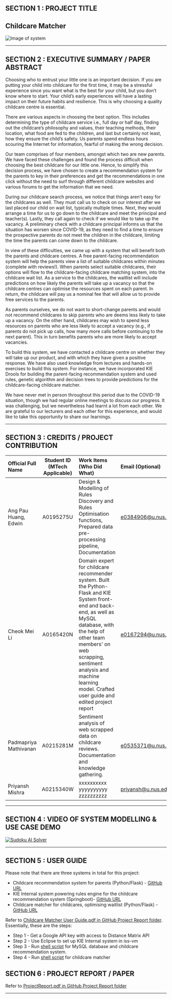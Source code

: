 ## SECTION 1 : PROJECT TITLE
## Childcare Matcher

![Image of system](https://github.com/mabejeok/IRS-PM-2020-11-01-ISY5001-GRP1-ChildcareMatcher/blob/main/System%20Code/System%20pictures.png)


---

## SECTION 2 : EXECUTIVE SUMMARY / PAPER ABSTRACT
Choosing who to entrust your little one is an important decision. If you are putting your child into childcare for the first time, it may be a stressful experience since you want what is the best for your child, but you don’t know where to start. Your child’s early experiences will have a lasting impact on their future habits and resilience. This is why choosing a quality childcare centre is essential.

There are various aspects in choosing the best option. This includes determining the type of childcare service i.e., full day or half day, finding out the childcare’s philosophy and values, their teaching methods, their location, what food are fed to the children, and last but certainly not least, how they ensure the child’s safety. Us parents spend endless hours scouring the Internet for information, fearful of making the wrong decision.

Our team comprises of four members, amongst which two are new parents. We have faced these challenges and found the process difficult when choosing the best childcare for our little one. Hence, to simplify this decision process, we have chosen to create a recommendation system for the parents to key in their preferences and get the recommendations in one click without the need to surf through different childcare websites and various forums to get the information that we need.

During our childcare search process, we notice that things aren’t easy for the childcares as well. They must call us to check on our interest after we last placed our child on wait list, typically multiple times. Next, they would arrange a time for us to go down to the childcare and meet the principal and teacher(s). Lastly, they call again to check if we would like to take up the vacancy. A preliminary check with a childcare principal informs us that the situation has worsen since COVID-19, as they need to find a time to ensure the prospective parents do not meet the children in the childcare, limiting the time the parents can come down to the childcare.

In view of these difficulties, we came up with a system that will benefit both the parents and childcare centres. A free parent-facing recommendation system will help the parents view a list of suitable childcares within minutes (complete with reviews!). When parents select suitable childcares, their options will flow to the childcare-facing childcare matching system, into the childcare wait list. As a service to the childcares, the waitlist will include predictions on how likely the parents will take up a vacancy so that the childcare centres can optimise the resources spent on each parent. In return, the childcare will pay us a nominal fee that will allow us to provide free services to the parents. 

As parents ourselves, we do not want to short-change parents and would not recommend childcares to skip parents who are deems less likely to take up a vacancy. On the other hand, childcares may wish to spend less resources on parents who are less likely to accept a vacancy (e.g., if parents do not pick up calls, how many more calls before continuing to the next parent). This in turn benefits parents who are more likely to accept vacancies. 

To build this system, we have contacted a childcare centre on whether they will take up our product, and with which they have given a positive response. We have also used knowledge from lectures and hands-on exercises to build this system. For instance, we have incorporated KIE Drools for building the parent-facing recommendation system and used rules, genetic algorithm and decision trees to provide predictions for the childcare-facing childcare matcher. 
 
We have never met in person throughout this period due to the COVID-19 situation, though we had regular online meetings to discuss our progress. It was challenging, but we nevertheless had learnt a lot from each other. We are grateful to our lecturers and each other for this experience, and would like to take this opportunity to share our learnings.

---

## SECTION 3 : CREDITS / PROJECT CONTRIBUTION

| Official Full Name  | Student ID (MTech Applicable)  | Work Items (Who Did What) | Email (Optional) |
| :------------ |:---------------:| :-----| :-----|
| Ang Pau Huang, Edwin | A0195275U | Design & Modelling of Rules Discovery and Rules Optimisation functions, Prepared data pre-processing pipeline, Documentation | e0384906@u.nus.edu |
| Cheok Mei Li | A0165420N | Domain expert for childcare recommender system. Built the Python-Flask and KIE System front-end and back-end, as well as MySQL database, with the help of other team members' on web scrapping, sentiment analysis and machine learning model. Crafted user guide and edited project report| e0167294@u.nus.edu |
| Padmapriya Mathivanan | A0215281M | Sentiment analysis of web scrapped data on childcare reviews. Documentation and knowledge gathering. | e0535371@u.nus.edu |
| Priyansh Mishra | A0215340W | xxxxxxxxxx yyyyyyyyyy zzzzzzzzzz| priyansh@u.nus.edu |

---

## SECTION 4 : VIDEO OF SYSTEM MODELLING & USE CASE DEMO
[![Sudoku AI Solver](http://img.youtube.com/vi/-AiYLUjP6o8/0.jpg)](https://youtu.be/-AiYLUjP6o8 "Sudoku AI Solver")

---

## SECTION 5 : USER GUIDE

Please note that there are three systems in total for this project:
* Childcare recommendation system for parents (Python/Flask) - [GitHub URL](https://github.com/mabejeok/parent_recommendation_system)
* KIE Internal system powering rules engine for the childcare recommendation system (Springboot)- [GitHub URL](https://github.com/mabejeok/kie_childcare_matcher)
* Childcare matcher for childcares, optimising waitlist (Python/Flask) - [GitHub URL](https://github.com/mabejeok/childcare_matcher)

Refer to [Childcare Matcher User Guide.pdf in GitHub Project Report folder](https://github.com/mabejeok/IRS-PM-2020-11-01-ISY5001-GRP1-ChildcareMatcher/blob/main/Project%20Report/Childcare%20Matcher%20User%20Guide.pdf). Essentially, these are the steps:
* Step 1 - Get a Google API key with access to Distance Matrix API
* Step 2 - Use Eclipse to set up KIE Internal system in iss-vm
* Step 3 - Run [shell script](https://github.com/mabejeok/IRS-PM-2020-11-01-ISY5001-GRP1-ChildcareMatcher/blob/main/System%20Code/mysql_python_rec_system.sh
) for MySQL database and childcare recommendation system. 
* Step 4 - Run [shell script](https://github.com/mabejeok/IRS-PM-2020-11-01-ISY5001-GRP1-ChildcareMatcher/blob/main/System%20Code/python_cc_matcher.sh) for childcare matcher

## SECTION 6 : PROJECT REPORT / PAPER

Refer to [ProjectReport.pdf in GitHub Project Report folder](https://github.com/mabejeok/IRS-PM-2020-11-01-ISY5001-GRP1-ChildcareMatcher/blob/main/Project%20Report/ProjectReport.pdf)

---
